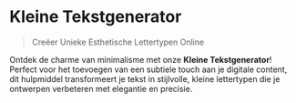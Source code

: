 # Kleine Tekstgenerator

> Creëer Unieke Esthetische Lettertypen Online

Ontdek de charme van minimalisme met onze **Kleine Tekstgenerator**! Perfect voor het toevoegen van een subtiele touch aan je digitale content, dit hulpmiddel transformeert je tekst in stijlvolle, kleine lettertypen die je ontwerpen verbeteren met elegantie en precisie.